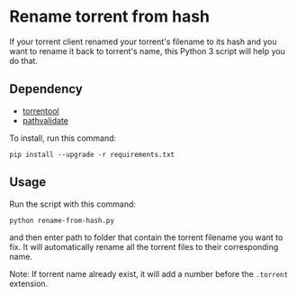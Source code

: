 # Rename torrent from hash

If your torrent client renamed your torrent's filename to its hash and you want to rename it back to torrent's name, this Python 3 script will help you do that.

## Dependency

* [torrentool](https://github.com/idlesign/torrentool)
* [pathvalidate](https://github.com/thombashi/pathvalidate)

To install, run this command:
```
pip install --upgrade -r requirements.txt
```

## Usage

Run the script with this command:

```
python rename-from-hash.py
```

and then enter path to folder that contain the torrent filename you want to fix. It will automatically rename all the torrent files to their corresponding name.

Note: If torrent name already exist, it will add a number before the ``.torrent`` extension.